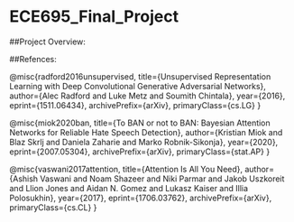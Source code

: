 # ECE695_Final_Project

##Project Overview:


##Refences:

@misc{radford2016unsupervised,
      title={Unsupervised Representation Learning with Deep Convolutional Generative Adversarial Networks}, 
      author={Alec Radford and Luke Metz and Soumith Chintala},
      year={2016},
      eprint={1511.06434},
      archivePrefix={arXiv},
      primaryClass={cs.LG}
}

@misc{miok2020ban,
      title={To BAN or not to BAN: Bayesian Attention Networks for Reliable Hate Speech Detection}, 
      author={Kristian Miok and Blaz Skrlj and Daniela Zaharie and Marko Robnik-Sikonja},
      year={2020},
      eprint={2007.05304},
      archivePrefix={arXiv},
      primaryClass={stat.AP}
}

@misc{vaswani2017attention,
      title={Attention Is All You Need}, 
      author={Ashish Vaswani and Noam Shazeer and Niki Parmar and Jakob Uszkoreit and Llion Jones and Aidan N. Gomez and Lukasz Kaiser and Illia Polosukhin},
      year={2017},
      eprint={1706.03762},
      archivePrefix={arXiv},
      primaryClass={cs.CL}
}
